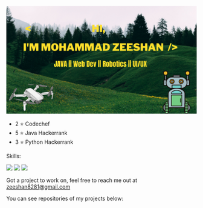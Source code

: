 ![Intro](Hi,.png)
- 2 ⭐ Codechef
- 5 ⭐ Java Hackerrank
- 3 ⭐ Python Hackerrank

Skills:

<img src = "https://upload.wikimedia.org/wikipedia/commons/b/bb/Ros_logo.svg" width = "70"> <img src = "https://upload.wikimedia.org/wikipedia/en/3/30/Java_programming_language_logo.svg" width ="70"> <img src = "https://upload.wikimedia.org/wikipedia/commons/6/61/HTML5_logo_and_wordmark.svg" width="70">

Got a project to work on, feel free to reach me out at zeeshan8281@gmail.com

You can see repositories of my projects below:

<!---
zeeshan8281/zeeshan8281 is a ✨ special ✨ repository because its `README.md` (this file) appears on your GitHub profile.
You can click the Preview link to take a look at your changes.
--->
